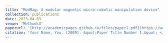 ```yaml
---
title: "ModMag: A modular magnetic micro-robotic manipulation device"
collection: publications
date: 2023-04-03
venue: 'MethodsX'
paperurl: '[http://academicpages.github.io/files/paper1.pdf](https://www.sciencedirect.com/science/article/pii/S2215016123001711)'
citation: 'Your Name, You. (2009). &quot;Paper Title Number 1.&quot; <i>Journal 1</i>. 1(1).'
---
```

